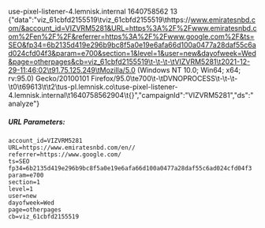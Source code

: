 use-pixel-listener-4.lemnisk.internal	1640758562	13	{"data":"viz_61cbfd2155519\tviz_61cbfd2155519\thttps://www.emiratesnbd.com/&account_id=VIZVRM5281&URL=https%3A%2F%2Fwww.emiratesnbd.com%2Fen%2F%2F&referrer=https%3A%2F%2Fwww.google.com%2F&ts=SEO&fp34=6b2135d419e296b9bc8f5a0e19e6afa66d100a0477a28daf55c6ad024cfd04f3&param=e700&section=1&level=1&user=new&dayofweek=Wed&page=otherpages&cb=viz_61cbfd2155519\t-\t-\t-\tVIZVRM5281\t2021-12-29-11:46:02\t91.75.125.249\tMozilla/5.0 (Windows NT 10.0; Win64; x64; rv:95.0) Gecko/20100101 Firefox/95.0\te700\t-\tDVNOPROCESS\t-\t-\t-\t0\t69613\t\t2\tus-pl.lemnisk.co\tuse-pixel-listener-4.lemnisk.internal\t1640758562904\t{}","campaignId":"VIZVRM5281","ds":"analyze"}



##### URL Parameters:

```
account_id=VIZVRM5281
URL=https://www.emiratesnbd.com/en//
referrer=https://www.google.com/
ts=SEO
fp34=6b2135d419e296b9bc8f5a0e19e6afa66d100a0477a28daf55c6ad024cfd04f3
param=e700
section=1
level=1
user=new
dayofweek=Wed
page=otherpages
cb=viz_61cbfd2155519
```
